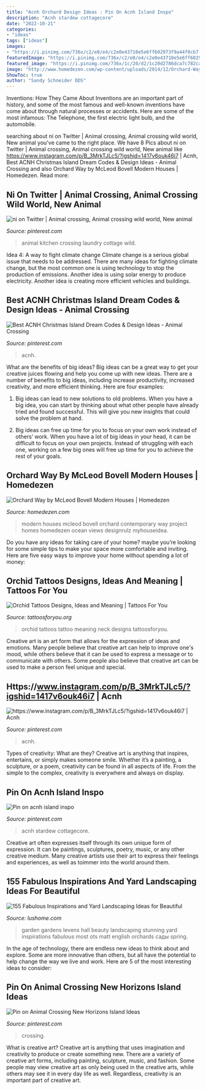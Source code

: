 ```yaml
---
title: "Acnh Orchard Design Ideas : Pin On Acnh Island Inspo"
description: "Acnh stardew cottagecore"
date: "2022-10-21"
categories:
- "ideas"
tags: ["ideas"]
images:
- "https://i.pinimg.com/736x/c2/e0/e4/c2e0e43710e5e6ff602973f9a44f0cb7.jpg"
featuredImage: "https://i.pinimg.com/736x/c2/e0/e4/c2e0e43710e5e6ff602973f9a44f0cb7.jpg"
featured_image: "https://i.pinimg.com/736x/1c/20/d2/1c20d2786dca7c782ca04fedb7eaf975.jpg"
image: "http://www.homedezen.com/wp-content/uploads/2014/12/Orchard-Way-by-McLeod-Bovell-Modern-Houses-11.jpg"
ShowToc: true
author: "Sandy Schneider DDS"
---
```



Inventions: How They Came About
Inventions are an important part of history, and some of the most famous and well-known inventions have come about through natural processes or accidents. Here are some of the most infamous: The Telephone, the first electric light bulb, and the automobile.

	

		
searching about ni on Twitter | Animal crossing, Animal crossing wild world, New animal you've came to the right place. We have 8 Pics about ni on Twitter | Animal crossing, Animal crossing wild world, New animal like https://www.instagram.com/p/B_3MrkTJLc5/?igshid=1417v6ouk46i7 | Acnh, Best ACNH Christmas Island Dream Codes &amp; Design Ideas - Animal Crossing and also Orchard Way by McLeod Bovell Modern Houses | Homedezen. Read more:
		
    
## Ni On Twitter | Animal Crossing, Animal Crossing Wild World, New Animal

<img loading=lazy src="https://i.pinimg.com/736x/1c/20/d2/1c20d2786dca7c782ca04fedb7eaf975.jpg" onerror="this.onerror=null;this.src='https://tse2.mm.bing.net/th?id=OIP._W4XUkGzeUCI1OQS0DljpgHaEK&amp;pid=15.1';" alt="ni on Twitter | Animal crossing, Animal crossing wild world, New animal">

_Source: pinterest.com_

>animal kitchen crossing laundry cottage wild. 

	

Idea 4: A way to fight climate change
Climate change is a serious global issue that needs to be addressed. There are many ideas for fighting climate change, but the most common one is using technology to stop the production of emissions. Another idea is using solar energy to produce electricity. Another idea is creating more efficient vehicles and buildings.

    
## Best ACNH Christmas Island Dream Codes &amp; Design Ideas - Animal Crossing

<img loading=lazy src="https://i.pinimg.com/736x/4d/38/5f/4d385fa09934780c2532d301f5b5edc2.jpg" onerror="this.onerror=null;this.src='https://tse3.mm.bing.net/th?id=OIP.yUglhtT1Vfz1y9mHYdyPtQHaEK&amp;pid=15.1';" alt="Best ACNH Christmas Island Dream Codes &amp; Design Ideas - Animal Crossing">

_Source: pinterest.com_

>acnh. 

	

What are the benefits of big ideas?
Big ideas can be a great way to get your creative juices flowing and help you come up with new ideas. There are a number of benefits to big ideas, including increase productivity, increased creativity, and more efficient thinking. Here are four examples:
1. Big ideas can lead to new solutions to old problems. When you have a big idea, you can start by thinking about what other people have already tried and found successful. This will give you new insights that could solve the problem at hand.

2. Big ideas can free up time for you to focus on your own work instead of others’ work. When you have a lot of big ideas in your head, it can be difficult to focus on your own projects. Instead of struggling with each one, working on a few big ones will free up time for you to achieve the rest of your goals.

    
## Orchard Way By McLeod Bovell Modern Houses | Homedezen

<img loading=lazy src="http://www.homedezen.com/wp-content/uploads/2014/12/Orchard-Way-by-McLeod-Bovell-Modern-Houses-11.jpg" onerror="this.onerror=null;this.src='https://tse3.mm.bing.net/th?id=OIP.fCmKklaFlgMfSwICes3jwwHaDE&amp;pid=15.1';" alt="Orchard Way by McLeod Bovell Modern Houses | Homedezen">

_Source: homedezen.com_

>modern houses mcleod bovell orchard contemporary way project homes homedezen ocean views designrulz myhouseidea. 

	

Do you have any ideas for taking care of your home? maybe you’re looking for some simple tips to make your space more comfortable and inviting. Here are five easy ways to improve your home without spending a lot of money:

    
## Orchid Tattoos Designs, Ideas And Meaning | Tattoos For You

<img loading=lazy src="https://www.tattoosforyou.org/wp-content/uploads/2013/10/Orchid-Tattoos-For-Women.jpg" onerror="this.onerror=null;this.src='https://tse1.mm.bing.net/th?id=OIP.Wfqz9kr-FWa7vkrP0NLvPAHaJ4&amp;pid=15.1';" alt="Orchid Tattoos Designs, Ideas and Meaning | Tattoos For You">

_Source: tattoosforyou.org_

>orchid tattoos tattoo meaning neck designs tattoosforyou. 

	

Creative art is an art form that allows for the expression of ideas and emotions. Many people believe that creative art can help to improve one's mood, while others believe that it can be used to express a message or to communicate with others. Some people also believe that creative art can be used to make a person feel unique and special.

    
## Https://www.instagram.com/p/B_3MrkTJLc5/?igshid=1417v6ouk46i7 | Acnh

<img loading=lazy src="https://i.pinimg.com/736x/c2/e0/e4/c2e0e43710e5e6ff602973f9a44f0cb7.jpg" onerror="this.onerror=null;this.src='https://tse1.mm.bing.net/th?id=OIP.VbPd1gHaJVJ7vFUWuLpZJwHaEK&amp;pid=15.1';" alt="https://www.instagram.com/p/B_3MrkTJLc5/?igshid=1417v6ouk46i7 | Acnh">

_Source: pinterest.com_

>acnh. 

	

Types of creativity: What are they?
Creative art is anything that inspires, entertains, or simply makes someone smile. Whether it’s a painting, a sculpture, or a poem, creativity can be found in all aspects of life. From the simple to the complex, creativity is everywhere and always on display.

    
## Pin On Acnh Island Inspo

<img loading=lazy src="https://i.pinimg.com/736x/9e/4f/a2/9e4fa254de2ff71111aafa7945f138a1.jpg" onerror="this.onerror=null;this.src='https://tse1.mm.bing.net/th?id=OIP.lpeUH_6f-4e9trf0h9PdmQHaEK&amp;pid=15.1';" alt="Pin on acnh island inspo">

_Source: pinterest.com_

>acnh stardew cottagecore. 

	

Creative art often expresses itself through its own unique form of expression. It can be paintings, sculptures, poetry, music, or any other creative medium. Many creative artists use their art to express their feelings and experiences, as well as toimmer into the world around them.

    
## 155 Fabulous Inspirations And Yard Landscaping Ideas For Beautiful

<img loading=lazy src="https://www.lushome.com/wp-content/uploads/2014/06/beautiful-garden-design-landscaping-ideas-19.jpg" onerror="this.onerror=null;this.src='https://tse1.mm.bing.net/th?id=OIP.wiPZH-Gay-LPKp4CDYo0VwHaFk&amp;pid=15.1';" alt="155 Fabulous Inspirations and Yard Landscaping Ideas for Beautiful">

_Source: lushome.com_

>garden gardens levens hall beauty landscaping stunning yard inspirations fabulous most ots matt english orchards сады spring. 

	

In the age of technology, there are endless new ideas to think about and explore. Some are more innovative than others, but all have the potential to help change the way we live and work. Here are 5 of the most interesting ideas to consider: 

    
## Pin On Animal Crossing New Horizons Island Ideas

<img loading=lazy src="https://i.pinimg.com/736x/10/1a/38/101a38499baae6a69cf8ef80b04d184e.jpg" onerror="this.onerror=null;this.src='https://tse3.mm.bing.net/th?id=OIP.P9pAexlYWGbzLiXifiKrrAHaF1&amp;pid=15.1';" alt="Pin on Animal Crossing New Horizons Island Ideas">

_Source: pinterest.com_

>crossing. 

	

What is creative art?
Creative art is anything that uses imagination and creativity to produce or create something new. There are a variety of creative art forms, including painting, sculpture, music, and fashion. Some people may view creative art as only being used in the creative arts, while others may see it in every day life as well. Regardless, creativity is an important part of creative art.

